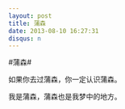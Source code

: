 ```yaml
---
layout: post
title: 蒲森
date: 2013-08-10 16:27:31
disqus: n
---
```


#蒲森#

如果你去过蒲森，你一定认识蒲森。

我是蒲森，蒲森也是我梦中的地方。